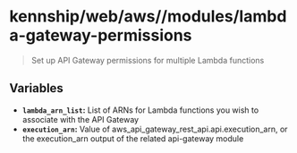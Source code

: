 # kennship/web/aws//modules/lambda-gateway-permissions

> Set up API Gateway permissions for multiple Lambda functions

## Variables

- **`lambda_arn_list`:** List of ARNs for Lambda functions you wish to associate with the API Gateway
- **`execution_arn`:** Value of aws_api_gateway_rest_api.api.execution_arn, or the execution_arn output of the related api-gateway module